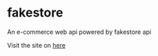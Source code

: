 # fakestore
An e-commerce web api powered by fakestore api

Visit the site on [here](https://living23ghost.github.io/fakestore)

